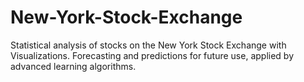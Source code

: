 # New-York-Stock-Exchange
Statistical analysis of stocks on the New York Stock Exchange with Visualizations. Forecasting and predictions for future use, applied by advanced learning algorithms.

